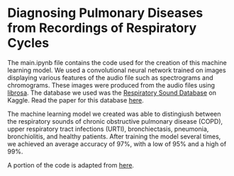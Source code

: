 # Diagnosing Pulmonary Diseases from Recordings of Respiratory Cycles

The main.ipynb file contains the code used for the creation of this machine learning model. We used a convolutional neural network trained on images displaying various features of the audio file such as spectrograms and chromograms. These images were produced from the audio files using [librosa](https://librosa.org/). The database we used was the [Respiratory Sound Database](https://www.kaggle.com/vbookshelf/respiratory-sound-database) on Kaggle. Read the paper for this database [here](https://eden.dei.uc.pt/~ruipedro/publications/Conferences/ICBHI2017a.pdf).

The machine learning model we created was able to distingiush between the respiratory sounds of chronic obstructive pulmonary disease (COPD), upper respiratory tract infections (URTI), bronchiectasis, pneumonia, bronchiolitis, and healthy patients. After training the model several times, we achieved an average accuracy of 97%, with a low of 95% and a high of 99%.

A portion of the code is adapted from [here](https://www.kaggle.com/markdenton/cnn-disease-classification-linked-features-95).
